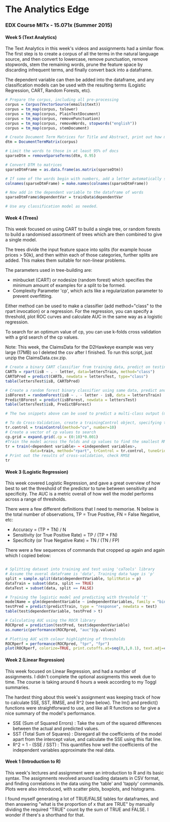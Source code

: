 # The Analytics Edge

### EDX Course MITx - 15.071x (Summer 2015)


#### Week 5 (Text Analytics)

The Text Analytics in this week's videos and assignments had a similar flow. The first step is to create a corpus of all the terms in the natural language source, and then convert to lowercase, remove punctuation, remove stopwords, stem the remaining words, prune the feature space by discarding infrequent terms, and finally convert back into a dataframe. 

The dependent variable can then be added into the dataframe, and any classification models can be used with the resulting terms (Logistic Regression, CART, Random Forests, etc).



~~~R
# Prepare the corpus, including all pre-processing
corpus = Corpus(VectorSource(emails$text))
corpus = tm_map(corpus, tolower)
corpus = tm_map(corpus, PlainTextDocument)
corpus = tm_map(corpus, removePunctuation)
corpus = tm_map(corpus, removeWords, stopwords("english"))
corpus = tm_map(corpus, stemDocument)

# Create Document Term Matrices for Title and Abstract, print out how many words
dtm = DocumentTermMatrix(corpus)

# Limit the words to those in at least 95% of docs
sparseDtm = removeSparseTerms(dtm, 0.95)

# Convert DTM to matrices
sparseDtmFrame = as.data.frame(as.matrix(sparseDtm))

# If some of the words begin with numbers, add a letter automatically so R can handle the columns.
colnames(sparseDtmFrame) = make.names(colnames(sparseDtmFrame))

# Now add in the dependent variable to the dataframe of words
sparseDtmFrame$dependentVar = trainData$dependentVar

# Use any classification model as needed.
~~~

#### Week 4 (Trees)
This week focused on using CART to build a single tree, or random forests to build a randomised assortment of trees which are then combined to give a single model.

The trees divide the input feature space into splits (for example house prices > 50k), and then within each of those categories, further splits are added. This makes them suitable for non-linear problems.

The parameters used in tree-building are:

* minbucket (CART) or nodesize (random forest) which specifies the minimum amount of examples for a split to be formed.
* Complexity Parameter 'cp', which acts like a regularization parameter to prevent overfitting.

Either method can be used to make a classifier (add method="class" to the rpart invocation) or a regression. For the regression, you can specify a threshold, plot ROC curves and calculate AUC in the same way as a logistic regression.

To search for an optimum value of cp, you can use k-folds cross validation with a grid search of the cp values.

Note: This week, the ClaimsData for the D2Hawkeye example was very large (17MB) so I deleted the csv after I finished. To run this script, just unzip the ClaimsData.csv.zip.

~~~R
# Create a binary CART classifier from training data, predict on testing data and show confusion matrix
CARTb = rpart(isB ~ . - letter, data=lettersTrain, method="class")
CARTbPred = predict(CARTb, newdata = lettersTest, type="class")
table(lettersTest$isB, CARTbPred)

# Create a random forest binary classifier using same data, predict and show confusion matrix
isBForest = randomForest(isB ~ . - letter - isB, data = lettersTrain)
PredictBForest = predict(isBForest, newdata = lettersTest)
table(lettersTest$isB, PredictBForest)

# The two snippets above can be used to predict a multi-class output (may need to convert using as.factor())

# To do Cross-Validation, create a trainingControl object, specifying the method as "cv" for cross-validation, and the number of folds in the k-folds.
tr.control = trainControl(method="cv", number=10)
# Create a vector of cp values to search
cp.grid = expand.grid(.cp = (0:10)*0.001)
#Train the model across the folds and cp values to find the smallest RMSE
tr = train(<dependent variable> ~ <independent variables>,
           data=train, method="rpart", trControl = tr.control, tuneGrid = cp.grid)
# Print out the results of cross-validation, check RMSE
tr

~~~


#### Week 3 (Logistic Regression)
This week covered Logistic Regression, and gave a great overview of how best to set the threshold of the predictor to tune between sensitivity and specificity. The AUC is a metric overall of how well the model performs across a range of thresholds.

There were a few different definitions that I need to memorise. N below is the total number of observations, TP = True Positive, FN = False Negative, etc:

* Accuracy = (TP + TN) / N
* Sensitivity (or True Positive Rate) = TP / (TP + FN)
* Specificity (or True Negative Rate) = TN / (TN / FP)

There were a few sequences of commands that cropped up again and again which I copied below:

~~~R

# Splitting dataset into training and test using 'caTools' library
# Assume the overal dataframe is 'data', Training data %age is 'p'
split = sample.split(data$dependentVariable, SplitRatio = p) 
dataTrain = subset(data, split == TRUE)
dataTest = subset(data, split == FALSE)

# Training the logistic model and predicting with threshold 't'
modelName = glm(dependentVariable ~ independentVariables, family = "binomial", data = train)
testPred = predict(predictTrain, type = "response", newdata = test)
table(test$dependentVariable, testPred > t)

# Calculating AUC using the ROCR library
ROCRpred = prediction(testPred, test$dependentVariable)
as.numeric(performance(ROCRpred, "auc")@y.values)

# Plotting AUC with colour highlighting of thresholds
ROCRperf = performance(ROCRpred, "tpr", "fpr")
plot(ROCRperf, colorize=TRUE, print.cutoffs.at=seq(0,1,0.1), text.adj=c(-0.2,1.7))

~~~


#### Week 2 (Linear Regression)
This week focused on Linear Regression, and had a number of assignments. I didn't complete the optional assigments this week due to time. The course is taking around 6 hours a week according to my Toggl summaries.

The hardest thing about this week's assignment was keeping track of how to calculate SSE, SST, RMSE, and R^2 (see below). The lm() and predict() functions were straightforward to use, and like all R functions so far give a nice summary of the model's performance. 

* SSE (Sum of Squared Errors) : Take the sum of the squared differences between the actual and predicted values.
* SST (Total Sum of Squares) : Disregard all the coefficients of the model apart from the intercept value, and calculate the SSE using this flat line.
* R^2 = 1 - (SSE / SST) : This quantifies how well the coefficients of the independent variables approximate the real data.



#### Week 1 (Introduction to R)

This week's lectures and assignment were an introduction to R and its basic syntax. The assigmnents revolved around loading datasets in CSV format, and finding correlations in the data using the 'table' and 'tapply' commands. Plots were also introduced, with scatter plots, boxplots, and histograms.

I found myself generating a lot of TRUE/FALSE tables for dataframes, and then answering "what is the proportion of x that are TRUE" by manually dividing the required "TRUE" count by the sum of TRUE and FALSE. I wonder if there's a shorthand for that.



